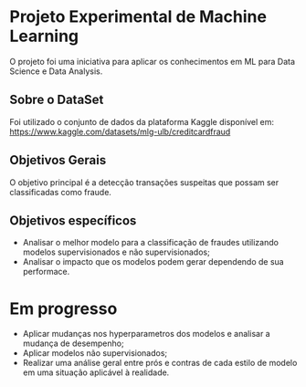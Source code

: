 # Projeto Experimental de Machine Learning

O projeto foi uma iniciativa para aplicar os conhecimentos em ML para Data Science e Data Analysis.

## Sobre o DataSet
Foi utilizado o conjunto de dados da plataforma Kaggle disponível em: https://www.kaggle.com/datasets/mlg-ulb/creditcardfraud

## Objetivos Gerais

O objetivo principal é a detecção transações suspeitas que possam ser classificadas como fraude.

## Objetivos específicos

- Analisar o melhor modelo para a classificação de fraudes utilizando modelos supervisionados e não supervisionados;
- Analisar o impacto que os modelos podem gerar dependendo de sua performace.

# Em progresso

- Aplicar mudanças nos hyperparametros dos modelos e analisar a mudança de desempenho;
- Aplicar modelos não supervisionados;
- Realizar uma análise geral entre prós e contras de cada estilo de modelo em uma situação aplicável à realidade.
